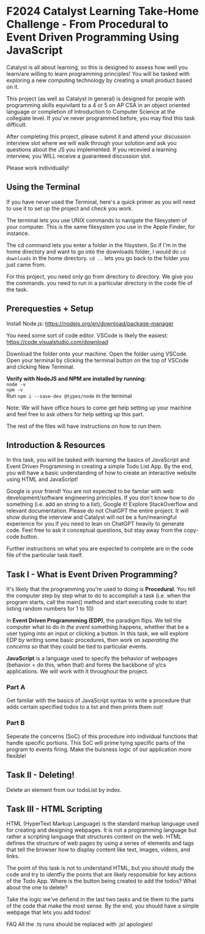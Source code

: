 # F2024 Catalyst Learning Take-Home Challenge - From Procedural to Event Driven Programming Using JavaScript

Catalyst is all about learning, so this is designed to assess how well you learn/are willing to learn programming principles! You will be tasked with exploring a new computing technology by creating a small product based on it.

This project (as well as Catalyst in general) is designed for people with programming skills equivilant to a 4 or 5 on AP CSA in an object oriented language or completion of Introduction to Computer Science at the collegiate level. If you've never programmed before, you may find this task difficult.

After completing this project, please submit it and attend your discussion interview slot where we will walk through your solution and ask you questions about the JS you implemented. If you recevied a learning interview, you WILL receive a guaranteed discussion slot.

Please work individually!

## Using the Terminal

If you have never used the Terminal, here's a quick primer as you will need to use it to set up the project and check you work.

The terminal lets you use UNIX commands to navigate the filesystem of your computer. This is the same filesystem you use in the Apple Finder, for instance.

The cd command lets you enter a folder in the filsystem. So if I'm in the home directory and want to go into the downloads folder, I would do `cd downloads` in the home directory. `cd ..` lets you go back to the folder you just came from.

For this project, you need only go from directory to directory. We give you the commands. you need to run in a particular directory in the code file of the task.

## Prerequesties + Setup

Install Node.js: https://nodejs.org/en/download/package-manager

You need some sort of code editor. VSCode is likely the easiest: https://code.visualstudio.com/download

Download the folder onto your machine. Open the folder using VSCode. Open your terminal by clicking the terminal button on the top of VSCode and clicking New Terminal.

**Verify with NodeJS and NPM are installed by running:** \
`node -v` \
`npm -v` \
Run `npm i --save-dev @types/node` in the terminal

Note: We will have office hours to come get help setting up your machine and feel free to ask others for help setting up this part.

The rest of the files will have instructions on how to run them.

## Introduction & Resources

In this task, you will be tasked with learning the basics of JavaScript and Event Driven Programming in creating a simple Todo List App. By the end, you will have a basic understanding of how to create an interactive website using HTML and JavaScript!

Google is your friend! You are not expected to be familar with web development/software engineering principles. If you don't know how to do something (i.e. add an string to a list), Google it! Explore StackOverflow and relevant documentation. Please do not ChatGPT the entire project. It will show during the interview and Catalyst will not be a fun/meaningful experience for you if you need to lean on ChatGPT heavily to generate code. Feel free to ask it conceptual questions, but stay away from the copy-code button.

Further instructions on what you are expected to complete are in the code file of the particular task itself.

## Task I - What is Event Driven Programming?

It's likely that the programming you're used to doing is **Procedural**. You tell the computer step by step what to do to accomplish a task (i.e. when the program starts, call the main() method and start executing code to start listing random numbers for 1 to 10)

In **Event Driven Programmming (EDP)**, the paradigm flips. We tell the computer what to do _in the event_ something happens, whether that be a user typing into an input or clicking a button. In this task, we will explore EDP by writing some basic procedures, then work on _seperating the concerns_ so that they could be tied to particular events.

**JavaScript** is a language used to specify the behavior of webpages (behavior = do this, when that) and forms the backbone of y/cs applications. We will work with it throughout the project.

### Part A

Get familar with the basics of JavaScript syntax to write a procedure that adds certain specified todos to a list and then prints them out!

### Part B

Seperate the concerns (SoC) of this procedure into individual functions that handle specific portions. This SoC will prime tying specific parts of the program to events firing. Make the buisness logic of our application more flexible!

## Task II - Deleting!

Delete an element from our todoList by index.

## Task III - HTML Scripting

HTML (HyperText Markup Language) is the standard markup language used for creating and designing webpages. It is not a programming language but rather a scripting language that structures content on the web. HTML defines the structure of web pages by using a series of elements and tags that tell the browser how to display content like text, images, videos, and links.

The point of this task is not to understand HTML, but you should study the code and try to identfiy the points that are likely responsible for key actions of the Todo App. Where is the button being created to add the todos? What about the one to delete?

Take the logic we've defiend in the last two tasks and tie them to the parts of the code that make the most sense. By the end, you should have a simple webpage that lets you add todos!

FAQ
All the .ts runs should be replaced with .js! apologies!
